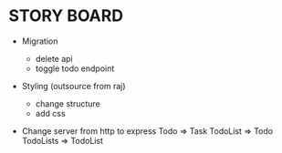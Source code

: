 <!-- make todo
<!-- make todoList -->

<!-- todo list (section)

create new task (div) w

    box for entering task (input) d
    button for adding task (input) d
    button for sorting task (input) d
    button for moving completing task to bottom (input) d

alltasks (div)

make an entity that will handle with database
on adding a list save the new list on the database -->

# STORY BOARD

- Migration

  - delete api
  - toggle todo endpoint

- Styling (outsource from raj)

  - change structure
  - add css

- Change server from http to express
  Todo => Task
  TodoList => Todo
  TodoLists => TodoList
